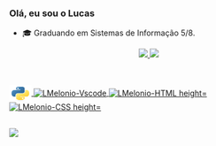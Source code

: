 ### Olá, eu sou o Lucas
- 🎓 Graduando em Sistemas de Informação 5/8.

<div align="center">
  <a href="https://github.com/Lmelonio">
  <img height="180em" src="https://github-readme-stats.vercel.app/api?username=LMelonio&show_icons=true&theme=dracula&include_all_commits=true&count_private=true"/>
  <img height="180em" src="https://github-readme-stats.vercel.app/api/top-langs/?username=LMelonio&layout=compact&langs_count=7&theme=dracula"/>
</div>
  
##

<div style="display: inline_block"><br>
     <img align="center" alt="LMelonio-Python" height="30" width="40" src="https://raw.githubusercontent.com/devicons/devicon/master/icons/python/python-original.svg">
     <img align="center" alt="LMelonio-Vscode" height="30" width="40" src="https://cdn.jsdelivr.net/gh/devicons/devicon/icons/vscode/vscode-original.svg" />
     <img align="center" alt="LMelonio-HTML height="30" width="40" src="https://cdn.jsdelivr.net/gh/devicons/devicon/icons/html5/html5-original-wordmark.svg" />
      <img align="center" alt="LMelonio-CSS height="30" width="40" src="https://cdn.jsdelivr.net/gh/devicons/devicon/icons/css3/css3-original-wordmark.svg" />
</div>
 
##
  
<div> 
    <a href="https://www.linkedin.com/in/lucas-melonio-1024b81bb" target="_blank"><img src="https://img.shields.io/badge/-LinkedIn-%230077B5?style=for-the-badge&logo=linkedin&logoColor=white" target="_blank"></a>
    
</div>
  
